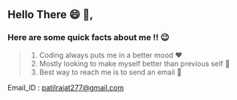## Hello There :smile: :wave:, 

### Here are some quick facts about me !! :wink: 

> 1) Coding always puts me in a better mood :heart: 
> 2) Mostly looking to make myself better than previous self :open_hands: 
> 3) Best way to reach me is to send an email :eyes: 

Email_ID : patilrajat277@gmail.com
